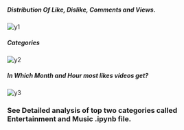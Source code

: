 
##### Distribution Of Like, Dislike, Comments and Views.
![y1](https://user-images.githubusercontent.com/41076250/101457558-b36cef00-395b-11eb-9fee-af21bfb00658.png)
##### Categories
![y2](https://user-images.githubusercontent.com/41076250/101457567-b667df80-395b-11eb-82b1-a94e2c92bb4d.png)
##### In Which Month and Hour most likes videos get?
![y3](https://user-images.githubusercontent.com/41076250/101457577-b8ca3980-395b-11eb-9e9b-92a679704d06.png)
### See Detailed analysis of top two categories called Entertainment and Music .ipynb file.
